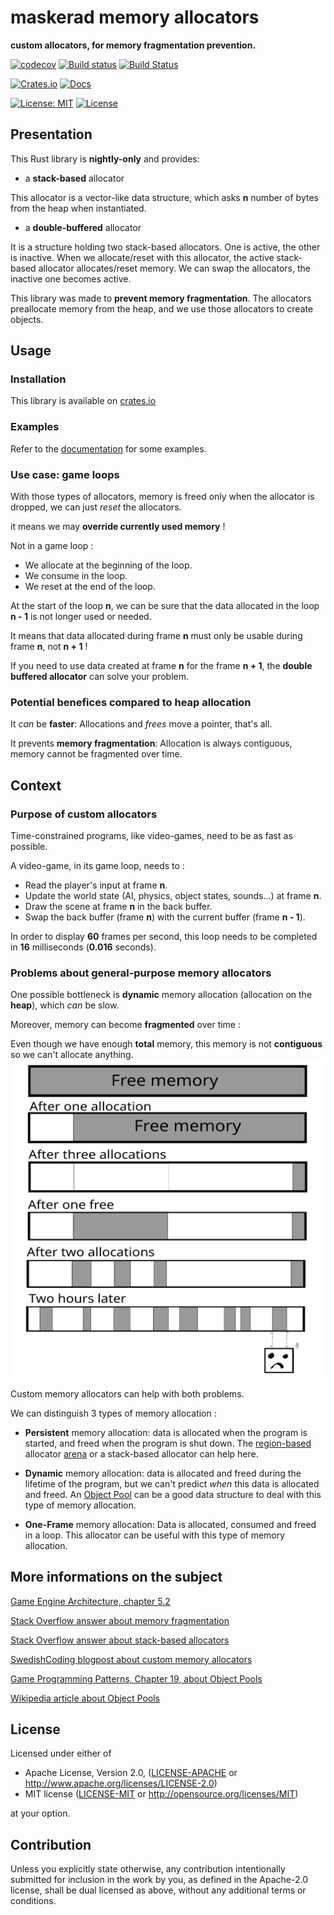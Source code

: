 maskerad memory allocators
========================
**custom allocators, for memory fragmentation prevention.**

[![codecov](https://codecov.io/gh/Maskerad-rs/maskerad_stack_allocator/branch/master/graph/badge.svg)](https://codecov.io/gh/Maskerad-rs/maskerad_stack_allocator)
[![Build status](https://ci.appveyor.com/api/projects/status/5h6ndw7bd4b3yavl/branch/master?svg=true)](https://ci.appveyor.com/project/Malkaviel/maskerad-stack-allocator/branch/master)
[![Build Status](https://travis-ci.org/Maskerad-rs/maskerad_stack_allocator.svg?branch=master)](https://travis-ci.org/Maskerad-rs/maskerad_stack_allocator)

[![Crates.io](https://img.shields.io/crates/v/maskerad_memory_allocators.svg)](https://crates.io/crates/maskerad_memory_allocators)
[![Docs](https://docs.rs/maskerad_memory_allocators/badge.svg)](https://docs.rs/maskerad_memory_allocators)

[![License: MIT](https://img.shields.io/badge/License-MIT-yellow.svg)](https://opensource.org/licenses/MIT) [![License](https://img.shields.io/badge/License-Apache%202.0-blue.svg)](https://opensource.org/licenses/Apache-2.0)

Presentation
------------

This Rust library is **nightly-only** and provides: 
- a **stack-based** allocator

This allocator is a vector-like data structure, which asks **n** number of bytes from the heap
when instantiated.

- a **double-buffered** allocator

It is a structure holding two stack-based allocators. One is active, the other is inactive.
When we allocate/reset with this allocator, the active stack-based allocator allocates/reset memory.
We can swap the allocators, the inactive one becomes active.

This library was made to **prevent memory fragmentation**. The allocators preallocate memory from the heap,
and we use those allocators to create objects.

Usage
-----
### Installation

This library is available on [crates.io](https://crates.io/crates/maskerad_memory_allocators)

### Examples
Refer to the [documentation](https://docs.rs/maskerad_memory_allocators) for some examples.

### Use case: game loops


With those types of allocators, memory is freed only when the allocator is dropped, we can just *reset*
the allocators.

it means we may **override currently used memory** !

Not in a game loop :
- We allocate at the beginning of the loop.
- We consume in the loop.
- We reset at the end of the loop.

At the start of the loop **n**, we can be sure that the data allocated in the loop **n - 1** is not longer used or needed.

It means that data allocated during frame **n** must only be usable during frame **n**, not **n + 1** !

If you need to use data created at frame **n** for the frame **n + 1**, the **double buffered allocator** can solve your problem.

### Potential benefices compared to heap allocation
It *can* be **faster**: Allocations and *frees* move a pointer, that's all.

It prevents **memory fragmentation**: Allocation is always contiguous, memory cannot be fragmented over time.


Context
---------------------------------------
### Purpose of custom allocators

Time-constrained programs, like video-games, need to be as fast as possible.

A video-game, in its game loop, needs to :
- Read the player's input at frame **n**.
- Update the world state (AI, physics, object states, sounds...) at frame **n**.
- Draw the scene at frame **n** in the back buffer.
- Swap the back buffer (frame **n**) with the current buffer (frame **n - 1**).

In order to display **60** frames per second, this loop needs to be completed in **16** milliseconds (**0.016** seconds).

### Problems about general-purpose memory allocators
One possible bottleneck is **dynamic** memory allocation (allocation on the **heap**), which *can* be slow.

Moreover, memory can become **fragmented** over time :

Even though we have enough **total** memory, this memory is not **contiguous** so we can't
 allocate anything.
![memory fragmentation illustration](readme_ressources/memory_fragmentation.svg)


Custom memory allocators can help with both problems.

We can distinguish 3 types of memory allocation :
- **Persistent** memory allocation: data is allocated when the program is started, and freed when
the program is shut down. The [region-based](https://en.wikipedia.org/wiki/Region-based_memory_management) allocator [arena](https://doc.rust-lang.org/1.1.0/arena) or a stack-based allocator can help here.

- **Dynamic** memory allocation: data is allocated and freed during the lifetime of the program, but
we can't predict *when* this data is allocated and freed. An [Object Pool](https://github.com/Maskerad-rs/Maskerad_memory_allocator)
can be a good data structure to deal with this type of memory allocation.

- **One-Frame** memory allocation: Data is allocated, consumed and freed in a loop. This allocator
can be useful with this type of memory allocation.

## More informations on the subject
[Game Engine Architecture, chapter 5.2](http://gameenginebook.com/toc.html)

[Stack Overflow answer about memory fragmentation](https://stackoverflow.com/questions/3770457/what-is-memory-fragmentation#3770593)

[Stack Overflow answer about stack-based allocators](https://stackoverflow.com/questions/8049657/stack-buffer-based-stl-allocator)

[SwedishCoding blogpost about custom memory allocators](http://www.swedishcoding.com/2008/08/31/are-we-out-of-memory)

[Game Programming Patterns, Chapter 19, about Object Pools](http://gameprogrammingpatterns.com/object-pool.html)

[Wikipedia article about Object Pools](https://en.wikipedia.org/wiki/Memory_pool)

## License

Licensed under either of

 * Apache License, Version 2.0, ([LICENSE-APACHE](LICENSE-APACHE) or http://www.apache.org/licenses/LICENSE-2.0)
 * MIT license ([LICENSE-MIT](LICENSE-MIT) or http://opensource.org/licenses/MIT)

at your option.

## Contribution

Unless you explicitly state otherwise, any contribution intentionally submitted
for inclusion in the work by you, as defined in the Apache-2.0 license, shall be dual licensed
as above, without any additional terms or conditions.
